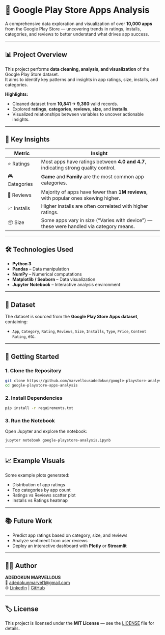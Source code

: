 # 📱 Google Play Store Apps Analysis

A comprehensive data exploration and visualization of over **10,000 apps** from the Google Play Store — uncovering trends in ratings, installs, categories, and reviews to better understand what drives app success.

---

## 📊 Project Overview

This project performs **data cleaning, analysis, and visualization** of the Google Play Store dataset.  
It aims to identify key patterns and insights in app ratings, size, installs, and categories.

**Highlights:**
- Cleaned dataset from **10,841 → 9,360** valid records.  
- Explored **ratings**, **categories**, **reviews**, **size**, and **installs**.  
- Visualized relationships between variables to uncover actionable insights.

---

## 🧠 Key Insights

| Metric | Insight |
|--------|----------|
| ⭐ Ratings | Most apps have ratings between **4.0 and 4.7**, indicating strong quality control. |
| 🎮 Categories | **Game** and **Family** are the most common app categories. |
| 💬 Reviews | Majority of apps have fewer than **1M reviews**, with popular ones skewing higher. |
| 📈 Installs | Higher installs are often correlated with higher ratings. |
| 📦 Size | Some apps vary in size (“Varies with device”) — these were handled via category means. |

---

## 🛠️ Technologies Used

- **Python 3**
- **Pandas** – Data manipulation  
- **NumPy** – Numerical computations  
- **Matplotlib / Seaborn** – Data visualization  
- **Jupyter Notebook** – Interactive analysis environment  

---

## 📁 Dataset

The dataset is sourced from the **Google Play Store Apps dataset**, containing:
- `App`, `Category`, `Rating`, `Reviews`, `Size`, `Installs`, `Type`, `Price`, `Content Rating`, etc.

---

## 🚀 Getting Started

### 1. Clone the Repository
```bash
git clone https://github.com/marvellousadedokun/google-playstore-analysis.git
cd google-playstore-apps-analysis
```

### 2. Install Dependencies
```bash
pip install -r requirements.txt
```

### 3. Run the Notebook
Open Jupyter and explore the notebook:
```bash
jupyter notebook google-playstore-analysis.ipynb
```

---

## 📈 Example Visuals

Some example plots generated:
- Distribution of app ratings
- Top categories by app count
- Ratings vs Reviews scatter plot
- Installs vs Ratings heatmap



---

## 📚 Future Work

- Predict app ratings based on category, size, and reviews  
- Analyze sentiment from user reviews  
- Deploy an interactive dashboard with **Plotly** or **Streamlit**

---

## 👨‍💻 Author

**ADEDOKUN MARVELLOUS**  
📧 adedokunmarvel1@gmail.com  
🌐 [LinkedIn](https://www.linkedin.com/in/adedokun-marvellous/) | [GitHub](https://github.com/marvellousadedokun)

---

## 🏷️ License

This project is licensed under the **MIT License** — see the [LICENSE](LICENSE) file for details.
